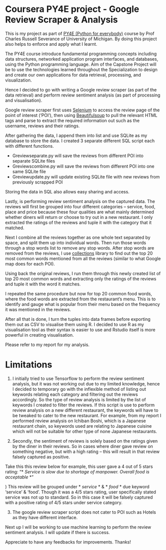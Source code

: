 # Coursera PY4E project - Google Review Scraper & Analysis

This is my project as part of [PY4E (Python for everybody)](https://www.coursera.org/specializations/python) course by Prof Charles Russell Severance of University of Michigan. By doing this project also helps to enforce and apply what I learnt.
  
The PY4E course introduce fundamental programming concepts including data structures, networked application program interfaces, and databases, using the Python programming language. Aim of the Capstone Project will be to use the technologies learned throughout the Specialization to design and create our own applications for data retrieval, processing, and visualization.

Hence I decided to go with writing a Google review scraper (as part of the data retrieval) and perform review sentiment analysis (as part of processing and visualisation).

Google review scraper first uses [Selenium](https://www.selenium.dev/) to access the review page of the point of interest (‘POI’), then using [Beautifulsoup](https://beautiful-soup-4.readthedocs.io/en/latest/) to pull the relevant HTML tags and parse to extract the required information out such as the username, reviews and their ratings.

After gathering the data, I append them into list and use SQLite as my database to store the data. I created 3 separate different SQL script each with different functions.
- Greviewseparate.py will save the reviews from different POI into separate SQLite files
- Greviewscombine.py will save the reviews from different POI into one same SQLite file
- Greviewupdate.py will update existing SQLite file with new reviews from previously scrapped POI

Storing the data in SQL also allows easy sharing and access. 

Lastly, is performing review sentiment analysis on the captured data. The reviews will first be grouped into four different categories – service, food, place and price because these four qualities are what mainly determined whether diners will return or choose to try out in a new restaurant. I only extracted the ratings of the reviews and tuple it with the category that it matched.

Next I combine all the reviews together as one whole text separated by space, and split them up into individual words. Then run those words through a stop words list to remove any stop words. After stop words are removed from the reviews, I use [collections](https://docs.python.org/3/library/collections.html) library to find out the top 20 most common words mentioned from all the reviews (similar to what Google map does for each POI). 

Using back the original reviews, I run them through this newly created list of top 20 most common words and extracting only the ratings of the reviews and tuple it with the word it matches. 

I repeated the same procedure but now for top 20 common food words, where the food words are extracted from the restaurant’s menu. This is to identify and gauge what is popular from their menu based on the frequency it was mentioned in the reviews. 

After all that is done, I turn the tuples into data frames before exporting them out as CSV to visualise them using R. I decided to use R as my visualisation tool as their syntax is easier to use and Rstudio itself is more powerful in creating visualisation. 

Please refer to my report for my analysis.

# Limitations 

1) I initially tried to use Tensorflow to perform the review sentiment analysis, but it was not working out due to my limited knowledge, hence I decided to temporary go with the inflexible method of listing out keywords relating each category and filtering out the reviews accordingly. So the type of review analysis is limited by the list of keywords I created to filter the reviews. If this script is use to perform review analysis on a new different restaurant, the keywords will have to be tweaked to cater to the new restaurant. For example, from my report I performed review analysis on Ichiban Boshi, which is a Japanese restaurant chain, so keywords used are relating to Japanese cuisine which will not be suitable for other type of none Japanese restaurants. 

2) Secondly, the sentiment of reviews is solely based on the ratings given by the diner in their reviews. So in cases where diner gave review on something negative, but with a high rating – this will result in that review falsely captured as positive. 

Take this this review below for example, this user gave a 4 out of 5 stars rating: 
  “* *Service is slow due to shortage of manpower. Overall food is acceptable* *”

) This review will be grouped under * *service* * & * *food* * due keyword ‘service’ & ‘food’. Though it was a 4/5 stars rating, user specifically stated service was not up to standard. So in this case it will be falsely captured with a positive rating of 4/5 stars under service category. 

3) The google review scraper script does not cater to POI such as Hotels as they have different interface.


Next up I will be working to use machine learning to perform the review sentiment analysis. I will update if there is success. 

Appreciate to have any feedbacks for improvements. Thanks!
